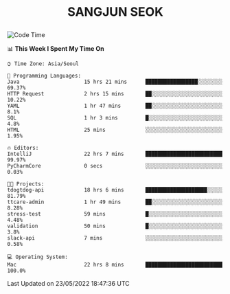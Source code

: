 <h1>
 <p align="center">
   SANGJUN SEOK
 </p>
</h1>

<!--START_SECTION:waka-->
![Code Time](http://img.shields.io/badge/Code%20Time-0%20secs-blue)

📊 **This Week I Spent My Time On** 

```text
⌚︎ Time Zone: Asia/Seoul

💬 Programming Languages: 
Java                     15 hrs 21 mins      █████████████████░░░░░░░░   69.37% 
HTTP Request             2 hrs 15 mins       ██░░░░░░░░░░░░░░░░░░░░░░░   10.22% 
YAML                     1 hr 47 mins        ██░░░░░░░░░░░░░░░░░░░░░░░   8.1% 
SQL                      1 hr 3 mins         █░░░░░░░░░░░░░░░░░░░░░░░░   4.8% 
HTML                     25 mins             ░░░░░░░░░░░░░░░░░░░░░░░░░   1.95%

🔥 Editors: 
IntelliJ                 22 hrs 7 mins       █████████████████████████   99.97% 
PyCharmCore              0 secs              ░░░░░░░░░░░░░░░░░░░░░░░░░   0.03%

🐱‍💻 Projects: 
tdogtdog-api             18 hrs 6 mins       ████████████████████░░░░░   81.79% 
ttcare-admin             1 hr 49 mins        ██░░░░░░░░░░░░░░░░░░░░░░░   8.28% 
stress-test              59 mins             █░░░░░░░░░░░░░░░░░░░░░░░░   4.48% 
validation               50 mins             █░░░░░░░░░░░░░░░░░░░░░░░░   3.8% 
slack-api                7 mins              ░░░░░░░░░░░░░░░░░░░░░░░░░   0.58%

💻 Operating System: 
Mac                      22 hrs 8 mins       █████████████████████████   100.0%

```


 Last Updated on 23/05/2022 18:47:36 UTC
<!--END_SECTION:waka-->
